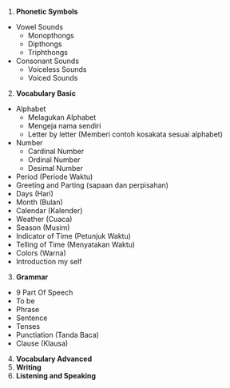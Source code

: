 
1. **Phonetic Symbols**
- Vowel Sounds
	- Monopthongs
	- Dipthongs
	- Triphthongs
- Consonant Sounds
	- Voiceless Sounds
	- Voiced Sounds

2. **Vocabulary Basic**
- Alphabet
  - Melagukan Alphabet
  - Mengeja nama sendiri
  - Letter by letter (Memberi contoh kosakata sesuai alphabet)
- Number
  - Cardinal Number
  - Ordinal Number
  - Desimal Number
- Period (Periode Waktu)
- Greeting and Parting (sapaan dan perpisahan)
- Days (Hari)
- Month (Bulan)
- Calendar (Kalender)
- Weather (Cuaca)
- Season (Musim)
- Indicator of Time (Petunjuk Waktu)
- Telling of Time (Menyatakan Waktu)
- Colors (Warna)
- Introduction my self
3. **Grammar**
- 9 Part Of Speech
- To be
- Phrase
- Sentence
- Tenses
- Punctiation (Tanda Baca)
- Clause (Klausa)
4. **Vocabulary Advanced**
5. **Writing**
6. **Listening and Speaking**
